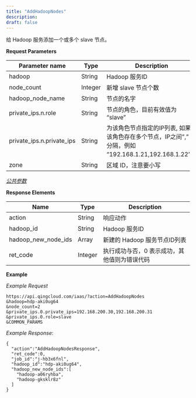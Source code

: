```yaml
---
title: "AddHadoopNodes"
description: 
draft: false
---
```




给 Hadoop 服务添加一个或多个 slave 节点。

**Request Parameters**

| Parameter name | Type | Description | Required |
| --- | --- | --- | --- |
| hadoop | String | Hadoop 服务ID | Yes |
| node_count | Integer | 新增 slave 节点个数 | Yes |
| hadoop_node_name | String | 节点的名字 | No |
| private_ips.n.role | String | 节点的角色，目前有效值为 “slave” | No |
| private_ips.n.private_ips | String | 为该角色节点指定的IP列表, 如果该角色存在多个节点，IP之间”,” 号分隔，例如 “192.168.1.21,192.168.1.22”。 | No |
| zone | String | 区域 ID，注意要小写 | Yes |

[_公共参数_](../../../parameters)

**Response Elements**

| Name | Type | Description |
| --- | --- | --- |
| action | String | 响应动作 |
| hadoop_id | String | Hadoop 服务ID |
| hadoop_new_node_ids | Array | 新建的 Hadoop 服务节点ID列表 |
| ret_code | Integer | 执行成功与否，0 表示成功，其他值则为错误代码 |

**Example**

_Example Request_

```
https://api.qingcloud.com/iaas/?action=AddHadoopNodes
&hadoop=hdp-aki0ug64
&node_count=2
&private_ips.0.private_ips=192.168.200.30,192.168.200.31
&private_ips.0.role=slave
&COMMON_PARAMS
```

_Example Response_:

```
{
  "action":"AddHadoopNodesResponse",
  "ret_code":0,
  "job_id":"j-hb3x6fnl",
  "hadoop_id":"hdp-aki0ug64",
  "hadoop_new_node_ids":[
    "hadoop-a06ryhba",
    "hadoop-gksklr8z"
  ]
}
```
